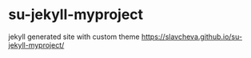 # su-jekyll-myproject
jekyll generated site with custom theme
https://slavcheva.github.io/su-jekyll-myproject/
